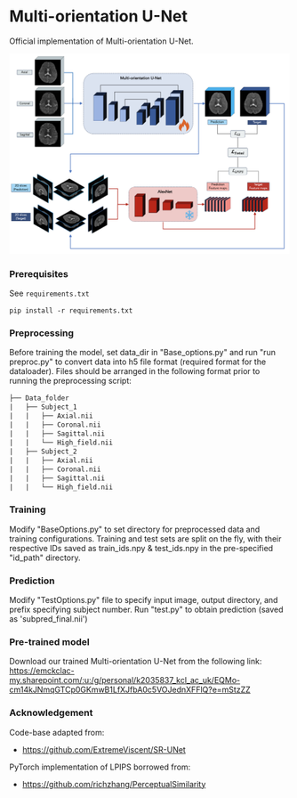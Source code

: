 # Multi-orientation U-Net

Official implementation of Multi-orientation U-Net. 

<img src="MainFig.png" width="800px"/>

### Prerequisites

See `requirements.txt`

```
pip install -r requirements.txt
```

### Preprocessing

Before training the model, set data_dir in "Base_options.py" and run "run preproc.py" to convert data into h5 file format (required format for the dataloader). Files should be arranged in the following format prior to running the preprocessing script:

	├── Data_folder                   
	|   ├── Subject_1               
	|   |   ├── Axial.nii 
    |   |   ├── Coronal.nii 
    |   |   ├── Sagittal.nii
	|   |   └── High_field.nii                   
	|   ├── Subject_2                       
	|   |   ├── Axial.nii 
    |   |   ├── Coronal.nii 
    |   |   ├── Sagittal.nii
	|   |   └── High_field.nii  

### Training

Modify "BaseOptions.py" to set directory for preprocessed data and training configurations. Training and test sets are split on the fly, with their respective IDs saved as train_ids.npy & test_ids.npy in the pre-specified "id_path" directory.

### Prediction

Modify "TestOptions.py" file to specify input image, output directory, and prefix specifying subject number. 
Run "test.py" to obtain prediction (saved as 'sub<x>pred_final.nii')

### Pre-trained model

Download our trained Multi-orientation U-Net from the following link: 
https://emckclac-my.sharepoint.com/:u:/g/personal/k2035837_kcl_ac_uk/EQMo-cm14kJNmqGTCp0GKmwB1LfXJfbA0c5VOJednXFFlQ?e=mStzZZ

### Acknowledgement

Code-base adapted from:

- https://github.com/ExtremeViscent/SR-UNet

PyTorch implementation of LPIPS borrowed from:

- https://github.com/richzhang/PerceptualSimilarity

